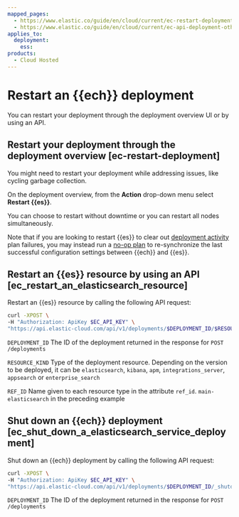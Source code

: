```yaml
---
mapped_pages:
  - https://www.elastic.co/guide/en/cloud/current/ec-restart-deployment.html
  - https://www.elastic.co/guide/en/cloud/current/ec-api-deployment-other.html
applies_to:
  deployment:
    ess:
products:
  - Cloud Hosted
---
```


# Restart an {{ech}} deployment

You can restart your deployment through the deployment overview UI or by using an API.

## Restart your deployment through the deployment overview [ec-restart-deployment]

You might need to restart your deployment while addressing issues, like cycling garbage collection.

On the deployment overview, from the **Action** drop-down menu select **Restart {{es}}**.

You can choose to restart without downtime or you can restart all nodes simultaneously.

Note that if you are looking to restart {{es}} to clear out [deployment activity](../../../deploy-manage/deploy/elastic-cloud/keep-track-of-deployment-activity.md) plan failures, you may instead run a [no-op plan](../../../troubleshoot/monitoring/deployment-health-warnings.md) to re-synchronize the last successful configuration settings between {{ech}} and {{es}}.

## Restart an {{es}} resource by using an API [ec_restart_an_elasticsearch_resource]

Restart an {{es}} resource by calling the following API request:

```sh
curl -XPOST \
-H "Authorization: ApiKey $EC_API_KEY" \
"https://api.elastic-cloud.com/api/v1/deployments/$DEPLOYMENT_ID/$RESOURCE_KIND/$REF_ID/_restart"
```

`DEPLOYMENT_ID`  The ID of the deployment returned in the response for `POST /deployments`

`RESOURCE_KIND`  Type of the deployment resource. Depending on the version to be deployed, it can be `elasticsearch`, `kibana`, `apm`, `integrations_server`, `appsearch` or `enterprise_search`

`REF_ID`  Name given to each resource type in the attribute `ref_id`. `main-elasticsearch` in the preceding example

## Shut down an {{ech}} deployment [ec_shut_down_a_elasticsearch_service_deployment]

Shut down an {{ech}} deployment by calling the following API request:

```sh
curl -XPOST \
-H "Authorization: ApiKey $EC_API_KEY" \
"https://api.elastic-cloud.com/api/v1/deployments/$DEPLOYMENT_ID/_shutdown"
```

`DEPLOYMENT_ID`  The ID of the deployment returned in the response for `POST /deployments`
